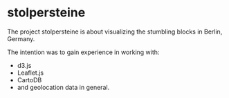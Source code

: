 # stolpersteine

The project stolpersteine is about visualizing the stumbling blocks in Berlin, Germany.

The intention was to gain experience in working with:

* d3.js
* Leaflet.js
* CartoDB
* and geolocation data in general.
